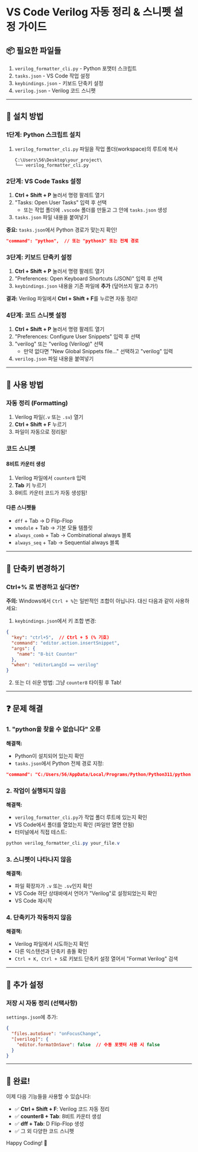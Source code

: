 # VS Code Verilog 자동 정리 & 스니펫 설정 가이드

## 📦 필요한 파일들
1. `verilog_formatter_cli.py` - Python 포맷터 스크립트
2. `tasks.json` - VS Code 작업 설정
3. `keybindings.json` - 키보드 단축키 설정
4. `verilog.json` - Verilog 코드 스니펫

---

## 🔧 설치 방법

### 1단계: Python 스크립트 설치

1. `verilog_formatter_cli.py` 파일을 작업 폴더(workspace)의 루트에 복사
   ```
   C:\Users\56\Desktop\your_project\
   └── verilog_formatter_cli.py
   ```

### 2단계: VS Code Tasks 설정

1. **Ctrl + Shift + P** 눌러서 명령 팔레트 열기
2. "Tasks: Open User Tasks" 입력 후 선택
   - 또는 작업 폴더에 `.vscode` 폴더를 만들고 그 안에 `tasks.json` 생성
3. `tasks.json` 파일 내용을 붙여넣기

**중요:** `tasks.json`에서 Python 경로가 맞는지 확인!
```json
"command": "python",  // 또는 "python3" 또는 전체 경로
```

### 3단계: 키보드 단축키 설정

1. **Ctrl + Shift + P** 눌러서 명령 팔레트 열기
2. "Preferences: Open Keyboard Shortcuts (JSON)" 입력 후 선택
3. `keybindings.json` 내용을 기존 파일에 **추가** (덮어쓰지 말고 추가!)

**결과:** Verilog 파일에서 **Ctrl + Shift + F**를 누르면 자동 정리!

### 4단계: 코드 스니펫 설정

1. **Ctrl + Shift + P** 눌러서 명령 팔레트 열기
2. "Preferences: Configure User Snippets" 입력 후 선택
3. "verilog" 또는 "verilog (Verilog)" 선택
   - 만약 없다면 "New Global Snippets file..." 선택하고 "verilog" 입력
4. `verilog.json` 파일 내용을 붙여넣기

---

## 🎯 사용 방법

### 자동 정리 (Formatting)

1. Verilog 파일(`.v` 또는 `.sv`) 열기
2. **Ctrl + Shift + F** 누르기
3. 파일이 자동으로 정리됨!

### 코드 스니펫

#### 8비트 카운터 생성
1. Verilog 파일에서 `counter8` 입력
2. **Tab** 키 누르기
3. 8비트 카운터 코드가 자동 생성됨!

#### 다른 스니펫들
- `dff` + Tab → D Flip-Flop
- `vmodule` + Tab → 기본 모듈 템플릿
- `always_comb` + Tab → Combinational always 블록
- `always_seq` + Tab → Sequential always 블록

---

## 🎹 단축키 변경하기

### Ctrl+% 로 변경하고 싶다면?

**주의:** Windows에서 `Ctrl + %`는 일반적인 조합이 아닙니다. 
대신 다음과 같이 사용하세요:

1. `keybindings.json`에서 키 조합 변경:
```json
{
  "key": "ctrl+5",  // Ctrl + 5 (% 기호)
  "command": "editor.action.insertSnippet",
  "args": {
    "name": "8-bit Counter"
  },
  "when": "editorLangId == verilog"
}
```

2. 또는 더 쉬운 방법: 그냥 `counter8` 타이핑 후 Tab!

---

## ❓ 문제 해결

### 1. "python을 찾을 수 없습니다" 오류

**해결책:**
- Python이 설치되어 있는지 확인
- `tasks.json`에서 Python 전체 경로 지정:
```json
"command": "C:/Users/56/AppData/Local/Programs/Python/Python311/python.exe",
```

### 2. 작업이 실행되지 않음

**해결책:**
- `verilog_formatter_cli.py`가 작업 폴더 루트에 있는지 확인
- VS Code에서 폴더를 열었는지 확인 (파일만 열면 안됨)
- 터미널에서 직접 테스트:
```powershell
python verilog_formatter_cli.py your_file.v
```

### 3. 스니펫이 나타나지 않음

**해결책:**
- 파일 확장자가 `.v` 또는 `.sv`인지 확인
- VS Code 하단 상태바에서 언어가 "Verilog"로 설정되었는지 확인
- VS Code 재시작

### 4. 단축키가 작동하지 않음

**해결책:**
- Verilog 파일에서 시도하는지 확인
- 다른 익스텐션과 단축키 충돌 확인
- `Ctrl + K, Ctrl + S`로 키보드 단축키 설정 열어서 "Format Verilog" 검색

---

## 📝 추가 설정

### 저장 시 자동 정리 (선택사항)

`settings.json`에 추가:
```json
{
  "files.autoSave": "onFocusChange",
  "[verilog]": {
    "editor.formatOnSave": false  // 수동 포맷터 사용 시 false
  }
}
```

---

## 🎉 완료!

이제 다음 기능들을 사용할 수 있습니다:
- ✅ **Ctrl + Shift + F**: Verilog 코드 자동 정리
- ✅ **counter8 + Tab**: 8비트 카운터 생성
- ✅ **dff + Tab**: D Flip-Flop 생성
- ✅ 그 외 다양한 코드 스니펫

Happy Coding! 🚀
